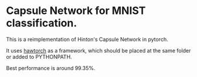 # Capsule Network for MNIST classification.

This is a reimplementation of Hinton's Capsule Network in pytorch.

It uses [hawtorch](https://github.com/ashawkey/hawtorch) as a framework, which should be placed at the same folder or added to PYTHONPATH.

Best performance is around 99.35%.
